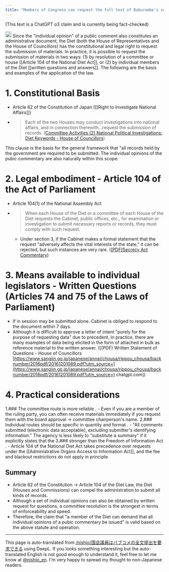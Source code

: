 ```yaml
---
title: "Members of Congress can request the full text of Babucombe's submission."
---
```


(This text is a ChatGPT o3 claim and is currently being fact-checked)

<img src='https://scrapbox.io/api/pages/nishio-en/o3/icon' alt='o3.icon' height="19.5"/>
Since the "individual opinion" of a public comment also constitutes an administrative document, the Diet (both the House of Representatives and the House of Councillors) has the constitutional and legal right to request the submission of materials. In practice, it is possible to request the submission of materials in two ways: (1) by resolution of a committee or house [[Article 104 of the National Diet Act]], or (2) by individual members of the Diet [[written questions and answers]]. The following are the basis and examples of the application of the law.

# 1. Constitutional Basis
- Article 62 of the Constitution of Japan ([[Right to Investigate National Affairs]])
- >  Each of the two Houses may conduct investigations into national affairs, and in connection therewith...request the submission of records.  ([Committee Activities (2) National Political Investigations: Diet Keywords - House of Councillors](https://www.sangiin.go.jp/japanese/aramashi/keyword/katudo02.html?utm_source=chatgpt.com))

This clause is the basis for the general framework that "all records held by the government are required to be submitted. The individual opinions of the pubic commentary are also naturally within this scope.

# 2. Legal embodiment - Article 104 of the Act of Parliament
- Article 104(1) of the National Assembly Act
- >  When each House of the Diet or a committee of each House of the Diet requests the Cabinet, public offices, etc., for examination or investigation to submit necessary reports or records, they must comply with such request.
    - Under section 3, if the Cabinet makes a formal statement that the request "adversely affects the vital interests of the state," it can be rejected, but such instances are very rare.  ([(PDF)Secrecy Act Commentary](https://www.toben.or.jp/message/libra/pdf/2014_05/p53.pdf?utm_source=chatgpt.com))

# 3. Means available to individual legislators - Written Questions (Articles 74 and 75 of the Laws of Parliament)
- If in session may be submitted alone. Cabinet is obliged to respond to the document within 7 days.
- Although it is difficult to approve a letter of intent "purely for the purpose of requesting data" due to precedent, in practice, there are many examples of data being elicited in the form of attached in bulk as reference material to the written answer.  ([(PDF) Written Statement of Questions - House of Councillors [https://www.sangiin.go.jp/japanese/annai/chousa/rippou_chousa/backnumber/2016pdf/20161201089.pdf?utm_source=](https://www.sangiin.go.jp/japanese/annai/chousa/rippou_chousa/backnumber/2016pdf/20161201089.pdf?utm_source=) chatgpt.com])

# 4. Practical considerations
1.### The committee route is more reliable
.
    - Even if you are a member of the ruling party, you can often receive materials immediately if you request them with the board approval -> committee chairperson's name.
2.### Individual routes should be specific in quantity and format
.
    - "All comments submitted (electronic data acceptable), excluding submitter's identifying information." The agency is less likely to "substitute a summary" if it explicitly states that the
3.### stronger than the Freedom of Information Act
.
    - Article 104 of the National Diet Act takes precedence over requests under the [[Administrative Organs Access to Information Act]], and the fee and blackout restrictions do not apply in principle.

## Summary
- Article 62 of the Constitution → Article 104 of the Diet Law, the Diet (Houses and Commissions) can compel the administration to submit all kinds of records.
- Although a set of individual opinions can also be obtained by written request for questions, a committee resolution is the strongest in terms of enforceability and speed.
- Therefore, the claim that "a member of the Diet can demand that all individual opinions of a pubic commentary be issued" is valid based on the above statute and operation.

---
This page is auto-translated from [/nishio/国会議員はバブコメの全文提出を要求できる](https://scrapbox.io/nishio/国会議員はバブコメの全文提出を要求できる) using DeepL. If you looks something interesting but the auto-translated English is not good enough to understand it, feel free to let me know at [@nishio_en](https://twitter.com/nishio_en). I'm very happy to spread my thought to non-Japanese readers.